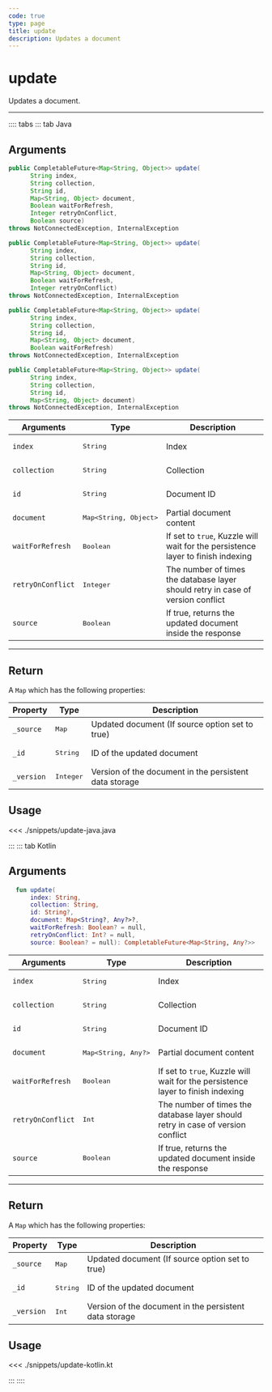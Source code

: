 ```yaml
---
code: true
type: page
title: update
description: Updates a document
---
```


# update

Updates a document.

---

:::: tabs
::: tab Java

## Arguments
 
```java
public CompletableFuture<Map<String, Object>> update(
      String index,
      String collection,
      String id,
      Map<String, Object> document,
      Boolean waitForRefresh,
      Integer retryOnConflict,
      Boolean source)
throws NotConnectedException, InternalException

public CompletableFuture<Map<String, Object>> update(
      String index,
      String collection,
      String id,
      Map<String, Object> document,
      Boolean waitForRefresh,
      Integer retryOnConflict)
throws NotConnectedException, InternalException

public CompletableFuture<Map<String, Object>> update(
      String index,
      String collection,
      String id,
      Map<String, Object> document,
      Boolean waitForRefresh)
throws NotConnectedException, InternalException

public CompletableFuture<Map<String, Object>> update(
      String index,
      String collection,
      String id,
      Map<String, Object> document)
throws NotConnectedException, InternalException
```

| Arguments          | Type                                         | Description                       |
| ------------------ | -------------------------------------------- | --------------------------------- |
| `index`            | <pre>String</pre>                            | Index                             |
| `collection`       | <pre>String</pre>                            | Collection                        |
| `id        `       | <pre>String</pre>                            | Document ID                        |
| `document`         | <pre>Map<String, Object></pre> | Partial document content |
| `waitForRefresh`   | <pre>Boolean</pre>                           | If set to `true`, Kuzzle will wait for the persistence layer to finish indexing|
| `retryOnConflict`  | <pre>Integer</pre>                           | The number of times the database layer should retry in case of version conflict |
| `source`           | <pre>Boolean</pre>                           | If true, returns the updated document inside the response |

---

## Return

A `Map` which has the following properties:

| Property     | Type                         | Description                                                    |
|------------- |----------------------------- |--------------------------------------------------------------- |
| `_source`    | <pre>Map</pre> | Updated document (If source option set to true)                |
| `_id`        | <pre>String</pre>            | ID of the updated document                                     |
| `_version`   | <pre>Integer</pre>           | Version of the document in the persistent data storage         |

## Usage

<<< ./snippets/update-java.java

:::
::: tab Kotlin

## Arguments
 
```kotlin
  fun update(
      index: String,
      collection: String,
      id: String?,
      document: Map<String?, Any?>?,
      waitForRefresh: Boolean? = null,
      retryOnConflict: Int? = null,
      source: Boolean? = null): CompletableFuture<Map<String, Any?>>
```

| Arguments          | Type                                         | Description                       |
| ------------------ | -------------------------------------------- | --------------------------------- |
| `index`            | <pre>String</pre>                            | Index                             |
| `collection`       | <pre>String</pre>                            | Collection                        |
| `id        `       | <pre>String</pre>                            | Document ID                        |
| `document`         | <pre>Map<String, Any?></pre> | Partial document content |
| `waitForRefresh`   | <pre>Boolean</pre>                           | If set to `true`, Kuzzle will wait for the persistence layer to finish indexing|
| `retryOnConflict`  | <pre>Int</pre>                           | The number of times the database layer should retry in case of version conflict |
| `source`           | <pre>Boolean</pre>                           | If true, returns the updated document inside the response |

---

## Return

A `Map` which has the following properties:

| Property     | Type                         | Description                                                    |
|------------- |----------------------------- |--------------------------------------------------------------- |
| `_source`    | <pre>Map</pre> | Updated document (If source option set to true)                |
| `_id`        | <pre>String</pre>            | ID of the updated document                                     |
| `_version`   | <pre>Int</pre>           | Version of the document in the persistent data storage         |

## Usage

<<< ./snippets/update-kotlin.kt

:::
::::
